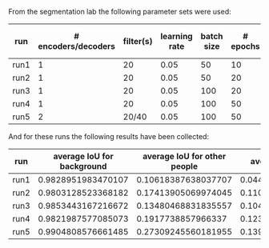 From the segmentation lab the following parameter sets were used:

| run | # encoders/decoders| filter(s) |  learning rate | batch size | # epochs | steps per epoch | validation steps | workers |
| ----- | ---- | ------ | ---- | ------------------ | --- | --- | --- | --- |
| run1  | 1    | 20     | 0.05               | 50  | 10  | 200 | 50  | 2  |
| run2  | 1    | 20     | 0.05               | 50  | 20  | 200 | 50  | 2  |
| run3  | 1    | 20     | 0.05               | 100 | 20  | 200 | 50  | 2  |
| run4  | 1    | 20     | 0.05               | 100 | 50  | 200 | 50  | 2  |
| run5  | 2    | 20/40  | 0.05               | 100 | 50  | 200 | 50  | 2  |

And for these runs the following results have been collected:

| run  | average IoU for background | average IoU for other people | average IoU for hero | global average IoU |  
| ---- | ----               | ------------------  | ---                  | ---                 |
| run1 | 0.9828951983470107 | 0.10618387638037707 | 0.044549251198274686 | 0.37787610864188753 |
| run2 | 0.9803128523368182 | 0.17413905069974045 | 0.11007914667321698  | 0.4215103499032586  |
| run3 | 0.9853443167216672 | 0.13480468831835557 | 0.10498744888605738  | 0.4083788179753601  |
| run4 | 0.9821987577085073 | 0.1917738857966337  | 0.12318991573151504  | 0.432387519745552   |
| run5 | 0.9904808576661485 | 0.27309245560181955 | 0.1393159806112834   | 0.46762976462641714 |